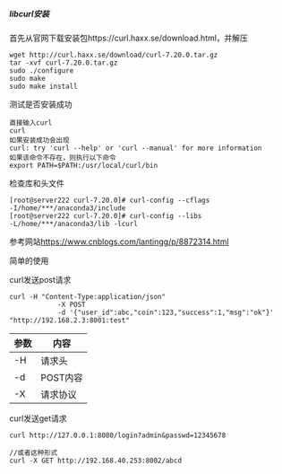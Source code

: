 ##### libcurl安装





首先从官网下载安装包https://curl.haxx.se/download.html，并解压

```
wget http://curl.haxx.se/download/curl-7.20.0.tar.gz
tar -xvf curl-7.20.0.tar.gz
sudo ./configure
sudo make
sudo make install
```



测试是否安装成功

```
直接输入curl
curl
如果安装成功会出现
curl: try 'curl --help' or 'curl --manual' for more information
如果该命令不存在，则执行以下命令
export PATH=$PATH:/usr/local/curl/bin
```



检查库和头文件

```
[root@server222 curl-7.20.0]# curl-config --cflags
-I/home/***/anaconda3/include
[root@server222 curl-7.20.0]# curl-config --libs
-L/home/***/anaconda3/lib -lcurl
```



参考网站<https://www.cnblogs.com/lantingg/p/8872314.html>



简单的使用

curl发送post请求

```
curl -H "Content-Type:application/json"
			-X POST
			-d '{"user_id":abc,"coin":123,"success":1,"msg":"ok"}' 		   	"http://192.168.2.3:8001:test"
```

| 参数 | 内容     |
| ---- | -------- |
| -H   | 请求头   |
| -d   | POST内容 |
| -X   | 请求协议 |



curl发送get请求

```
curl http://127.0.0.1:8080/login?admin&passwd=12345678

//或者这种形式
curl -X GET http://192.168.40.253:8002/abcd
```



